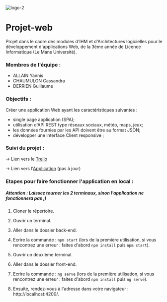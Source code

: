 ![logo-2](https://user-images.githubusercontent.com/45634386/114101003-670fcc80-98c5-11eb-8b5b-c92dd4b7d6c9.png)


# Projet-web
Projet dans le cadre des modules d'IHM et d'Architectures logicielles pour le développement d'applications Web, de la 3ème année de Licence Informatique (Le Mans Université).


### Membres de l'équipe :
* ALLAIN Yannis
* CHAUMULON Cassandra
* DERRIEN Guillaume

### Objectifs :
Créer une application Web ayant les caractéristiques suivantes :
* single page application (SPA);
* utilisation d'API REST type réseaux sociaux, météo, maps, jeux;
* les données fournies par les API doivent être au format JSON;
* développer une interface Client responsive ;

### Suivi du projet :
→ Lien vers le [Trello](https://trello.com/invite/b/JF5x9ooX/80a29375174e14358e4d60f9d6823364/projet-web)

→ Lien vers l'[Application](https://cassandrach.github.io/Cooking-Chief) (pas à jour)

### Etapes pour faire fonctionner l'application en local :

##### **Attention : Laissez tourner les 2 terminaux, sinon l'application ne fonctionnera pas ;)**

1. Cloner le répertoire.

2. Ouvrir un terminal.

3. Aller dans le dossier back-end.

4. Ecrire la commande :  ``npm start`` (lors de la première utilisation, si vous rencontrez une erreur : faites d'abord ``npm install`` puis ``npm start``).

5. Ouvrir un deuxième terminal.

6. Aller dans le dossier front-end.

7. Ecrire la commande : ``ng serve`` (lors de la première utilisation, si vous rencontrez une erreur : faites d'abord ``npm install`` puis ``ng serve``).

8. Ensuite, rendez-vous à l'adresse dans votre navigateur : http://localhost:4200/.
